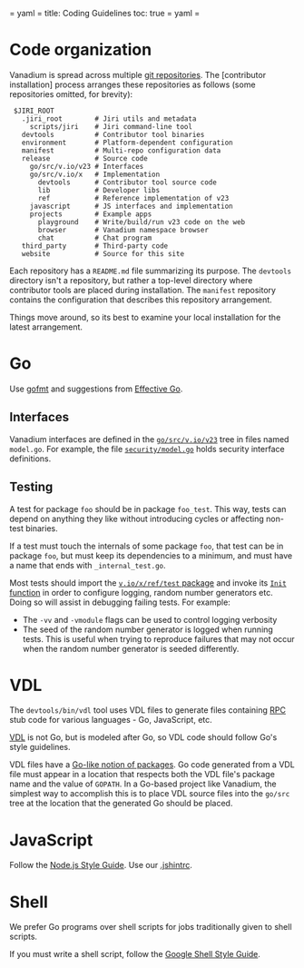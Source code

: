 = yaml =
title: Coding Guidelines
toc: true
= yaml =

# Code organization

Vanadium is spread across multiple [git repositories]. The [contributor
installation] process arranges these repositories as follows (some repositories
omitted, for brevity):

```
 $JIRI_ROOT
   .jiri_root        # Jiri utils and metadata
     scripts/jiri    # Jiri command-line tool
   devtools          # Contributor tool binaries
   environment       # Platform-dependent configuration
   manifest          # Multi-repo configuration data
   release           # Source code
     go/src/v.io/v23 # Interfaces
     go/src/v.io/x   # Implementation
       devtools      # Contributor tool source code
       lib           # Developer libs
       ref           # Reference implementation of v23
     javascript      # JS interfaces and implementation
     projects        # Example apps
       playground    # Write/build/run v23 code on the web
       browser       # Vanadium namespace browser
       chat          # Chat program
   third_party       # Third-party code
   website           # Source for this site
```

Each repository has a `README.md` file summarizing its purpose. The `devtools`
directory isn't a repository, but rather a top-level directory where contributor
tools are placed during installation. The `manifest` repository contains the
configuration that describes this repository arrangement.

Things move around, so its best to examine your local installation for the
latest arrangement.

<!--
TODO:
- Suggestions for how to name things (hyphens vs. underscores).
- Using optional arguments: variadic functions / varargs vs. Options structs.
-->

# Go

Use [gofmt] and suggestions from [Effective Go].

## Interfaces

Vanadium interfaces are defined in the [`go/src/v.io/v23`][v23 code]
tree in files named `model.go`.  For example, the file
[`security/model.go`][security model] holds security interface
definitions.

## Testing

A test for package `foo` should be in package `foo_test`. This way, tests can
depend on anything they like without introducing cycles or affecting non-test
binaries.

If a test must touch the internals of some package `foo`, that test can be in
package `foo`, but must keep its dependencies to a minimum, and must have a name
that ends with `_internal_test.go`.

Most tests should import the [`v.io/x/ref/test` package][test package]
and invoke its [`Init` function][test init] in order to configure
logging, random number generators etc. Doing so will assist in
debugging failing tests. For example:

  * The `-vv` and `-vmodule` flags can be used to control logging verbosity
  * The seed of the random number generator is logged when running tests. This
    is useful when trying to reproduce failures that may not occur when the
    random number generator is seeded differently.

<!-- TODO: Explain modules, expect, timekeeper? -->

<!-- TODO: Describe dependency management (apis vs. impls, what can depend on
what). -->

# VDL

The `devtools/bin/vdl` tool uses VDL files to generate files
containing [RPC] stub code for various languages - Go, JavaScript,
etc.

[VDL] is not Go, but is modeled after Go, so VDL code should follow
Go's style guidelines.

VDL files have a [Go-like notion of packages][packages].  Go code
generated from a VDL file must appear in a location that respects both
the VDL file's package name and the value of `GOPATH`.  In a Go-based
project like Vanadium, the simplest way to accomplish this is to place
VDL source files into the `go/src` tree at the location that the
generated Go should be placed.

# JavaScript

Follow the [Node.js Style Guide]. Use our [.jshintrc].

<!-- TODO: Documentation generation (jsdoc). -->

# Shell

We prefer Go programs over shell scripts for jobs traditionally given
to shell scripts.

If you must write a shell script, follow the
[Google Shell Style Guide].

[.jshintrc]: https://github.com/vanadium/js/blob/master/.jshintrc
[Effective Go]: http://golang.org/doc/effective_go.html
[Google Shell Style Guide]: https://google-styleguide.googlecode.com/svn/trunk/shell.xml
[Node.js Style Guide]: https://github.com/felixge/node-style-guide
[RPC]: /glossary.html#remote-procedure-call-rpc-
[VDL]: /glossary.html#vandium-definition-language-vdl-
[brad talk]: http://talks.golang.org/2014/gocon-tokyo.slide#36
[git repositories]: https://github.com/vanadium
[gofmt]: https://golang.org/cmd/gofmt/
[packages]: https://golang.org/doc/code.html#PackagePaths
[v23 code]: https://github.com/vanadium/go.v23
[security model]: https://github.com/vanadium/go.v23/blob/master/security/model.go
[test package]: https://github.com/vanadium/go.ref/tree/master/test
[test init]: https://github.com/vanadium/go.ref/blob/master/test/init.go
